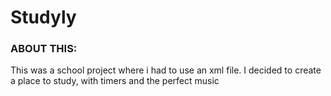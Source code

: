 # Studyly

### ABOUT THIS:

This was a school project where i had to use an xml file. I decided to create a place to study, with timers and the perfect music
